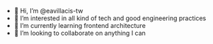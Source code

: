- 👋 Hi, I’m @eavillacis-tw
- 👀 I’m interested in all kind of tech and good engineering practices
- 🌱 I’m currently learning frontend architecture
- 💞️ I’m looking to collaborate on anything I can

<!---
eavillacis-tw/eavillacis-tw is a ✨ special ✨ repository because its `README.md` (this file) appears on your GitHub profile.
You can click the Preview link to take a look at your changes.
--->

